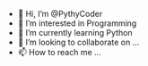 - 👋 Hi, I’m @PythyCoder
- 👀 I’m interested in Programming 
- 🌱 I’m currently learning Python
- 💞️ I’m looking to collaborate on ...
- 📫 How to reach me ...

<!---
PythyCoder/PythyCoder is a ✨ special ✨ repository because its `README.md` (this file) appears on your GitHub profile.
You can click the Preview link to take a look at your changes.
--->
